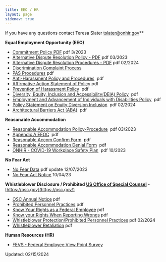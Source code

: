 ```yaml
---
title: EEO / HR
layout: page
sidenav: true
---
```


If you have any questions contact Teresa Slater [tslater@onhir.gov](mailto:tslater@onhir.gov?subject=EEO/HR%20question20from%20onhir.gov%20link)**

**Equal Employment Opportunity (EEO)**
*   [Commitment Policy PDF]({{site.baseurl}}/assets/documents/eeo/EEO-Policy-Statement.pdf) pdf 3/2023
*   [Alternative Dispute Resolution Policy - PDF]({{site.baseurl}}/assets/documents/eeo/Alternative-Dispute-Resolution-Policy.pdf) pdf 03/2023
*   [Alternative Dispute Resolution Procedures - PDF]({{site.baseurl}}/assets/documents/eeo/Alternative_Dispute_Resolution_Procedures.pdf) pdf 02/2024
*   [Discrimination Complaint Process](EEO-DISCRIMINATION-COMPLAINT-PROCESS.html)
*   [PAS Procedures]({{site.baseurl}}/assets/documents/eeo/PAS.pdf)  pdf
*   [Anti-Harassment Policy and Procedures]({{site.baseurl}}/assets/documents/eeo/Harassment.pdf)  pdf
*   [Affirmative Action Statement of Policy]({{site.baseurl}}/assets/documents/eeo/Affirmative-Action-Statement-of-Policy.pdf) pdf
*   [Prevention of Harassment Policy]({{site.baseurl}}/assets/documents/policy/Prevention_of_Harassment_Policy.pdf)  pdf
*   [Diversity, Equity, Inclusion and Accessibility(DEIA) Policy]({{site.baseurl}}/assets/documents/policy/DEIA_Policy.pdf)  pdf
*   [Employment and Advancement of Individuals with Disabilities Policy]({{site.baseurl}}/assets/documents/policy/Individuals_with_Disabilities_Policy.pdf)  pdf
*   [Policy Statement on Equity Diversion Inclusion]({{site.baseurl}}/assets/documents/eeo/Policy_Statement_on_Equity_Diversion_Inc.pdf)  pdf  02/2024
*   [Architectural Barriers Act (ABA)]({{site.baseurl}}/assets/documents/eeo/Architectural_Barriers_Act_(ABA).pdf)  pdf

**Reasonable Accommodation**
*   [Reasonable Accommodation Policy-Procedure]({{site.baseurl}}/assets/documents/policy/Reasonable_Accommodation_Policy-Procedures.pdf)  pdf  03/2023
*   [Appendix A EEOC]({{site.baseurl}}/assets/documents/policy/Appendix_A_EEOC.pdf)  pdf
*   [Reasonable Accom Confirm Form]({{site.baseurl}}/assets/documents/eeo/Reasonable_Accom_Confirm_Form.pdf)  pdf
*   [Reasonable Accommodation Denial Form]({{site.baseurl}}/assets/documents/eeo/Reasonable_Accommodation_Denial_Form.pdf)  pdf
*   [ONHIR - COVID-19 Workplace Safety Plan]({{site.baseurl}}/assets/documents/eeo/COVID-19_Workforce_Task_Force_Safety_Gidelines.pdf)  pdf 10/2023

**No Fear Act**

*   [No Fear Data]({{site.baseurl}}/assets/documents/eeo/No-FEAR-DATA.pdf) pdf update 12/07/2023  
*   [No Fear Act Notice]({{site.baseurl}}/assets/documents/eeo/No-Fear-Act-Notice.pdf) 10/04/23

**Whistleblower Disclosure / Prohibited**
**[US Office of Special Counsel](https://osc.gov "US Office of Special Counsel")** - [https://osc.gov](https://osc.gov/)

*   [OSC Annual Notice]({{site.baseurl}}/assets/documents/eeo/OSC-Certification.pdf) pdf
*   [Prohibited Personnel Practices]({{site.baseurl}}/assets/documents/eeo/Prohibited%20Personnel%20Practices.pdf) pdf
*   [Know Your Rights as a Federal Employee]({{site.baseurl}}/assets/documents/eeo/Know%20Your%20Rights%20as%20a%20Federal%20Employee.pdf) pdf
*   [Know your Rights When Reporting Wrongs]({{site.baseurl}}/assets/documents/eeo/Know%20your%20Rights%20When%20Reporting%20Wrongs.pdf) pdf
*   [Whistleblower Protection/Prohibited Personnel Practices]({{site.baseurl}}/assets/documents/eeo/Whistleblower_Protection-Prohibited_Personnel_Practices.pdf) pdf  02/2024
*   [Whistleblower Retaliation]({{site.baseurl}}/assets/documents/eeo/Whistleblower%20Retaliation.pdf) pdf

**Human Resources (HR)**
*   [FEVS - Federal Employee View Point Survey](../employee-survey/index.html)

Updated: 02/15/2024
